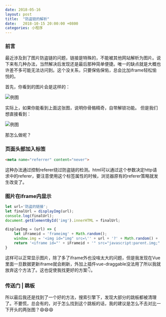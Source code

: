 ```yaml
---
date: 2018-05-16
layout: post
title:  "防盗链的解析"
date:   2018-10-15 20:00:00 +0800
categories: 小程序
---
```


### 前言

最近涉及到了图片防盗链的问题，链接是特殊的，不能被其他网站解析为图片。说下来有几种办法，当然解决后发现还是最后那种简单便捷。唯一的缺点就是大概也许差不多可能无法访问到。这个没关系，只要保佑保佑，总会比加iframe轻松愉悦的。  

首先，你看到的图片会是这样的：

![例图](https://mmbiz.qpic.cn/mmbiz_jpg/cfehZicXpD0ib9BP0iafksSmxPcWm4ORDGkD5ibHIHeWSyWjHriaFGhHLFvZNwiau4icCOBvT56MktVFATAf1D8vuyOHw/0?wx_fmt=jpeg)  

实际上，如果你能看到上面这张图，说明你骨骼精奇，自带解锁功能。
但是我们想直接看到：  

![例图](https://images.weserv.nl/?url=//mmbiz.qpic.cn/mmbiz_jpg/cfehZicXpD0ib9BP0iafksSmxPcWm4ORDGkD5ibHIHeWSyWjHriaFGhHLFvZNwiau4icCOBvT56MktVFATAf1D8vuyOHw/0?wx_fmt=jpeg)  

那怎么做呢？

### 页面头部加入<mate>标签

```html
<meta name="referrer" content="never">
```

这种办法通过控制referer绕过防盗链的检测。html可以通过这个参数决定http请求中的referer，要注意使用这个标签属性的时候，浏览器原有的referer策略就发生改变了。

### 图片在iframe内显示

```javascript
let url='防盗的链接';
let finalUrl = displayImg(url);
console.log(finalUrl);
document.getElementById('img').innerHTML = finalUrl;

displayImg = (url) => {
    let iFrameid = 'frameimg' + Math.random();
    window.img = '<img id="img" src=\'' + url + '?' + Math.random() + '\' />';
    return '<iframe id="' + iFrameid + '" src="javascript:parent.img;" frameBorder="0" scrolling="no" width="100%"></iframe>';
}
```

这样可以正常显示图片，除了多了iframe外也没啥太大的问题，但是我发现在Vue里面一旦数据更新iframe就会刷新，外加上插件vue-draggable没法用了所以我就放弃这个方法了。这也促使我找更好的方案👇。

### 传送门 | 跳板

所以最后我还是找到了一个好的方法，搜索引擎下，发现大部分的跳板都被清理了。不要慌，总会有的，对于怎么找到这个跳板的话，我的建议是怎么不去对比一下开头的两张图？😄😄😄